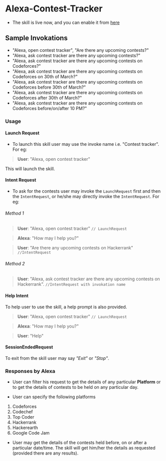 # Alexa-Contest-Tracker
- The skill is live now, and you can enable it from [here](https://www.amazon.com/dp/B079DXD9H4/ref=syps?s=digital-skills&ie=UTF8&qid=1517997921&sr=1-1&keywords=contest+tracker)

## Sample Invokations
- "Alexa, open contest tracker", "Are there any upcoming contests?"
- "Alexa, ask contest tracker are there any upcoming contests?"
- "Alexa, ask contest tracker are there any upcoming contests on Codeforces?"
- "Alexa, ask contest tracker are there any upcoming contests on Codeforces on 30th of March?"
- "Alexa, ask contest tracker are there any upcoming contests on Codeforces before 30th of March?"
- "Alexa, ask contest tracker are there any upcoming contests on Codeforces after 30th of March?"
- "Alexa, ask contest tracker are there any upcoming contests on Codeforces before/on/after 10 PM?"


### Usage
#### Launch Request
- To launch this skill user may use the invoke name i.e. "Contest tracker". For eg: 

> **User**: "Alexa, open contest tracker"

This will launch the skill.

#### Intent Request

- To ask for the contests user may invoke the `LaunchRequest` first and then the `IntentRequest`, or he/she may directly invoke the `IntentRequest`. For eg:

###### Method 1

 > **User**: "Alexa, open contest tracker" `// LaunchRequest`
 
 > **Alexa**: "How may I help you?"
 
 > **User**: "Are there any upcoming contests on Hackerrank" `//IntentRequest`
 
###### Method 2

> **User**: "Alexa, ask contest tracker are there any upcoming contests on Hackerrank". `//IntentRequest with invokation name`
 
 #### Help Intent
 To help user to use the skill, a help prompt is also provided.
 > **User**: "Alexa, open contest tracker" `// LaunchRequest`
 
 > **Alexa**: "How may I help you?"
 
 > **User**: "Help"
 
 #### SessionEndedRequest
 
 To exit from the skill user may say *"Exit"* or *"Stop"*. 
 
 
 ### Responses by Alexa
 
 - User can filter his request to get the details of any particular **Platform** or to get the details of contests to be held on any particular day.
 
 - User can specify the following platforms
 1. Codeforces
 2. Codechef
 3. Top Coder
 4. Hackerrank
 5. Hackerearth
 6. Google Code Jam
 
 - User may get the details of the contests held before, on or after a particular date/time. The skill will get him/her the details as requested (provided there are any results).
 
